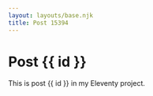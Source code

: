```yaml
---
layout: layouts/base.njk
title: Post 15394
---
```


# Post {{ id }}

This is post {{ id }} in my Eleventy project.
